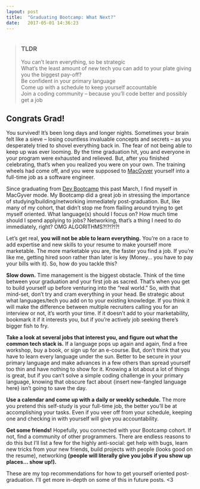 ```yaml
---
layout: post
title:  "Graduating Bootcamp: What Next?"
date:   2017-05-01 14:36:23
---
```


<span class="image featured"><img src="/images/blog/work-harder.jpg" alt=""></span>

> ### TLDR
><i class="fa fa-arrow-circle-right" aria-hidden="true"></i> You can’t learn everything, so be strategic  
><i class="fa fa-arrow-circle-right" aria-hidden="true"></i> What’s the least amount of new tech you can add to your plate giving you the biggest pay-off?  
><i class="fa fa-arrow-circle-right" aria-hidden="true"></i> Be confident in your primary language  
><i class="fa fa-arrow-circle-right" aria-hidden="true"></i> Come up with a schedule to keep yourself accountable  
><i class="fa fa-arrow-circle-right" aria-hidden="true"></i> Join a coding community – because you’ll code better and possibly get a job

## Congrats Grad!

You survived! It’s been long days and longer nights. Sometimes your brain felt like a sieve – losing countless invaluable concepts and secrets – as you desperately tried to shovel everything back in. The fear of not being able to keep up was ever looming. By the time graduation hit, you and everyone in your program were exhausted and relieved. But, after you finished celebrating, that’s when you realized you were on your own. The training wheels had come off, and you were supposed to [MacGyver]( http://www.bbc.com/news/magazine-34075407) yourself into a full-time job as a software engineer.

Since graduating from [Dev Bootcamp](http://www.devbootcamp.com) this past March, I find myself in MacGyver mode. My Bootcamp did a great job in stressing the importance of studying/building/networking immediately post-graduation. But, like many of my cohort, that didn’t stop me from flailing around trying to get myself oriented. What language(s) should I focus on? How much time should I spend applying to jobs? Networking, that’s a thing I need to do immediately, right? OMG ALGORITHMS?!?!?!?!

Let’s get real, **you will not be able to learn everything.** You’re on a race to add expertise and new skills to your resume to make yourself more marketable. The more marketable you are, the faster you find a job. If you’re like me, getting hired soon rather than later is key (Money… you have to pay your bills with it). So, how do you tackle this?

**Slow down.** Time management is the biggest obstacle. Think of the time between your graduation and your first job as sacred. That’s when you get to build yourself up before venturing into the “real world.” So, with that mind-set, don’t try and cram everything in your head. Be strategic about what languages/tech you add on to your existing knowledge. If you think it will make the difference between multiple recruiters calling you for an interview or not, it’s worth your time. If it doesn’t add to your marketability, bookmark it if it interests you, but if you’re actively job seeking there’s bigger fish to fry.

**Take a look at several jobs that interest you, and figure out what the common tech stack is.** If a language pops up again and again, find a free workshop, buy a book, or sign up for an e-course. But, don’t think that you have to learn every language under the sun. Better to be secure in your primary language and make advances in a few others than spread yourself too thin and have nothing to show for it. Knowing a lot about a lot of things is great, but if you can’t solve a simple coding challenge in your primary language, knowing that obscure fact about {insert new-fangled language here} isn’t going to save the day.

**Use a calendar and come up with a daily or weekly schedule.** The more you pretend this self-study is your full-time job, the better you’ll be at accomplishing your tasks. Even if you veer off from your schedule, keeping one and checking in with yourself will give you accountability.

**Get some friends!** Hopefully, you connected with your Bootcamp cohort. If not, find a community of other programmers. There are endless reasons to do this but I’ll list a few for the highly anti-social: get help with bugs, learn new tricks from your new friends, build projects with people (looks good on the resume), networking **(people will literally give you jobs if you show up places… show up!).**

These are my top recommendations for how to get yourself oriented post-graduation. I’ll get more in-depth on some of this in future posts. <3
